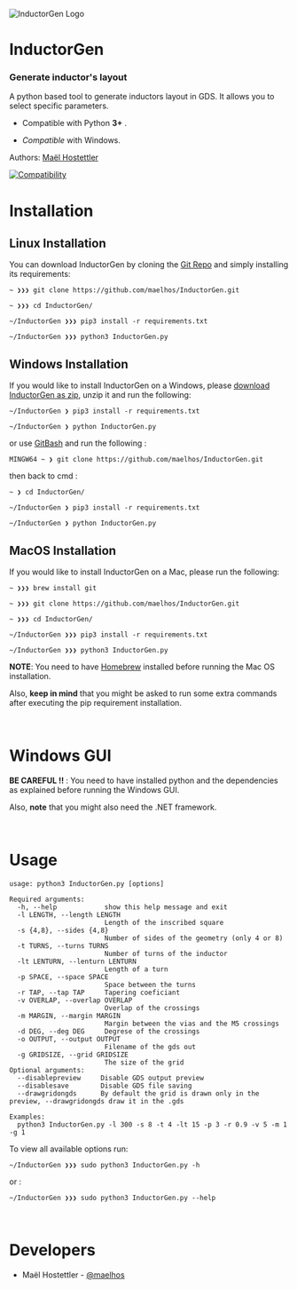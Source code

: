 


![InductorGen Logo](https://github.com/maelhos/InductorGen/blob/master/res/logo.png)

# InductorGen

### Generate inductor's layout 

A python based tool to generate inductors layout in GDS.
It allows you to select specific parameters.

- Compatible with Python **3+** .

- *Compatible* with Windows.

Authors: [Maël Hostettler](mailto:maelhos.dev@gmail.com)

[![Compatibility](https://img.shields.io/badge/python-3-brightgreen.svg)](https://github.com/maelhos/InductorGen)


# Installation

## Linux Installation

You can download InductorGen by cloning the [Git Repo](https://github.com/maelhos/InductorGen) and simply installing its requirements:

```
~ ❯❯❯ git clone https://github.com/maelhos/InductorGen.git

~ ❯❯❯ cd InductorGen/

~/InductorGen ❯❯❯ pip3 install -r requirements.txt

~/InductorGen ❯❯❯ python3 InductorGen.py
```
## Windows Installation

If you would like to install InductorGen on a Windows, please [download InductorGen as zip](https://github.com/maelhos/InductorGen/archive/master.zip), unzip it and run the following:
```
~/InductorGen ❯ pip3 install -r requirements.txt

~/InductorGen ❯ python InductorGen.py
```
or use [GitBash](https://gitforwindows.org) and run the following :

```
MINGW64 ~ ❯ git clone https://github.com/maelhos/InductorGen.git
```
then back to cmd :
```
~ ❯ cd InductorGen/

~/InductorGen ❯ pip3 install -r requirements.txt

~/InductorGen ❯ python InductorGen.py
```
## MacOS Installation

If you would like to install InductorGen on a Mac, please run the following:

```
~ ❯❯❯ brew install git

~ ❯❯❯ git clone https://github.com/maelhos/InductorGen.git

~ ❯❯❯ cd InductorGen/

~/InductorGen ❯❯❯ pip3 install -r requirements.txt

~/InductorGen ❯❯❯ python3 InductorGen.py
```

**NOTE**: You need to have [Homebrew](http://brew.sh/) installed before running the Mac OS installation. 

Also, **keep in mind** that you might be asked to run some extra commands after executing the pip requirement installation.


<br/>

# Windows GUI

**BE CAREFUL !!** : You need to have installed python and the dependencies as explained before running the Windows GUI. 

Also, **note** that you might also need the .NET framework.

<br/>

# Usage

```
usage: python3 InductorGen.py [options]

Required arguments:
  -h, --help            show this help message and exit
  -l LENGTH, --length LENGTH
                        Length of the inscribed square
  -s {4,8}, --sides {4,8}
                        Number of sides of the geometry (only 4 or 8)
  -t TURNS, --turns TURNS
                        Number of turns of the inductor
  -lt LENTURN, --lenturn LENTURN
                        Length of a turn
  -p SPACE, --space SPACE
                        Space between the turns
  -r TAP, --tap TAP     Tapering coeficiant
  -v OVERLAP, --overlap OVERLAP
                        Overlap of the crossings
  -m MARGIN, --margin MARGIN
                        Margin between the vias and the M5 crossings
  -d DEG, --deg DEG     Degrese of the crossings
  -o OUTPUT, --output OUTPUT
                        Filename of the gds out
  -g GRIDSIZE, --grid GRIDSIZE 
						The size of the grid 
Optional arguments:
  --disablepreview     Disable GDS output preview
  --disablesave        Disable GDS file saving
  --drawgridongds      By default the grid is drawn only in the preview, --drawgridongds draw it in the .gds

Examples:
  python3 InductorGen.py -l 300 -s 8 -t 4 -lt 15 -p 3 -r 0.9 -v 5 -m 1 -g 1
```

To view all available options run:

```
~/InductorGen ❯❯❯ sudo python3 InductorGen.py -h
```
or :
```
~/InductorGen ❯❯❯ sudo python3 InductorGen.py --help
```

<br/>

# Developers

* Maël Hostettler - [@maelhos](mailto:maelhos.dev@gmail.com)
